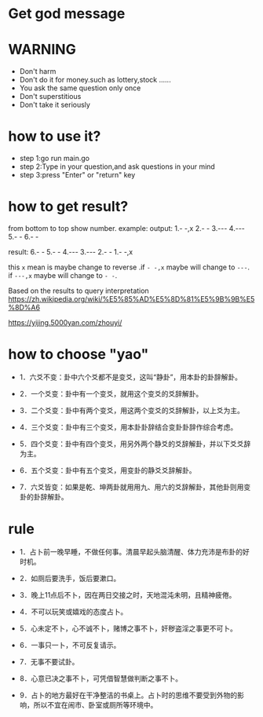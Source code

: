 # Get god message
# WARNING
- Don't harm
- Don't do it for money.such as lottery,stock ......
- You ask the same question only once
- Don't superstitious
- Don't take it seriously
# how to use it?
- step 1:go run main.go
- step 2:Type in your question,and ask questions in your mind
- step 3:press "Enter" or "return" key 
# how to get result?
from bottom to top show number.
example:
output:
1.- -,x
2.- -
3.---
4.---
5.- -
6.- -

result:
6.- -
5.- -
4.---
3.---
2.- -
1.- -,x

this `x` mean is maybe change to reverse .if `- -,x` maybe will change to `---`.
if `---,x` maybe will change to `- -`.

Based on the results to query interpretation
https://zh.wikipedia.org/wiki/%E5%85%AD%E5%8D%81%E5%9B%9B%E5%8D%A6

https://yijing.5000yan.com/zhouyi/

# how to choose "yao"
- 1．六爻不变：卦中六个爻都不是变爻，这叫“静卦”，用本卦的卦辞解卦。

- 2．一个爻变：卦中有一个变爻，就用这个变爻的爻辞解卦。

- 3．二个爻变：卦中有两个变爻，用这两个变爻的爻辞解卦，以上爻为主。

- 4．三个爻变：卦中有三个变爻，用本卦卦辞结合变卦卦辞作综合考虑。

- 5．四个爻变：卦中有四个变爻，用另外两个静爻的爻辞解卦，并以下爻爻辞为主。

- 6．五个爻变：卦中有五个变爻，用变卦的静爻爻辞解卦。

- 7．六爻皆变：如果是乾、坤两卦就用用九、用六的爻辞解卦，其他卦则用变卦的卦辞解卦。

# rule
- 1．占卜前一晚早睡，不做任何事。清晨早起头脑清醒、体力充沛是布卦的好时机。

- 2．如厕后要洗手，饭后要漱口。

- 3．晚上11点后不卜，因在两日交接之时，天地混沌未明，且精神疲倦。

- 4．不可以玩笑或嬉戏的态度占卜。

- 5．心未定不卜，心不诚不卜，赌博之事不卜，奸秽盗淫之事更不可卜。

- 6．一事只一卜，不可反复请示。

- 7．无事不要试卦。

- 8．心意已决之事不卜，可凭借智慧做判断之事不卜。

- 9．占卜的地方最好在干净整洁的书桌上。占卜时的思维不要受到外物的影响，所以不宜在闹市、卧室或厕所等环境中。